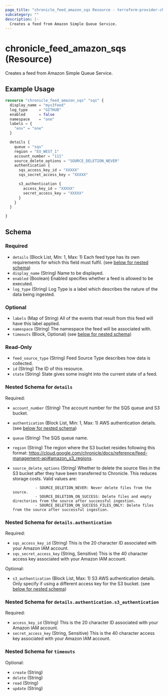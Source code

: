 ```yaml
---
page_title: "chronicle_feed_amazon_sqs Resource - terraform-provider-chronicle"
subcategory: ""
description: |-
  Creates a feed from Amazon Simple Queue Service.
---
```


# chronicle_feed_amazon_sqs (Resource)

Creates a feed from Amazon Simple Queue Service.

## Example Usage

```terraform
resource "chronicle_feed_amazon_sqs" "sqs" {
  display_name = "mys3feed"
  log_type     = "GITHUB"
  enabled      = false
  namespace    = "one"
  labels = {
    "env" = "one"
  }

  details {
    queue = "sqs"
    region = "EU_WEST_1"
    account_number = "111"
    source_delete_options = "SOURCE_DELETION_NEVER"
    authentication {
      sqs_access_key_id = "XXXXX"	
      sqs_secret_access_key = "XXXXX"

      s3_authentication {
        access_key_id = "XXXXX"	
        secret_access_key = "XXXXX"
      }
    }
  }

}
```

<!-- schema generated by tfplugindocs -->
## Schema

### Required

- `details` (Block List, Min: 1, Max: 1) Each feed type has its own requirements for which this field must fulfil. (see [below for nested schema](#nestedblock--details))
- `display_name` (String) Name to be displayed.
- `enabled` (Boolean) Enabled specifies whether a feed is allowed to be executed.
- `log_type` (String) Log Type is a label which describes the nature of the data being ingested.

### Optional

- `labels` (Map of String) All of the events that result from this feed will have this label applied.
- `namespace` (String) The namespace the feed will be associated with.
- `timeouts` (Block, Optional) (see [below for nested schema](#nestedblock--timeouts))

### Read-Only

- `feed_source_type` (String) Feed Source Type describes how data is collected.
- `id` (String) The ID of this resource.
- `state` (String) State gives some insight into the current state of a feed.

<a id="nestedblock--details"></a>
### Nested Schema for `details`

Required:

- `account_number` (String) The account number for the SQS queue and S3 bucket.
- `authentication` (Block List, Min: 1, Max: 1) AWS authentication details. (see [below for nested schema](#nestedblock--details--authentication))
- `queue` (String) The SQS queue name.
- `region` (String) The region where the S3 bucket resides following this format: https://cloud.google.com/chronicle/docs/reference/feed-management-api#amazon_s3_regions.
- `source_delete_options` (String) Whether to delete the source files in the S3 bucket after they have been transferred to Chronicle. This reduces storage costs. Valid values are:

				- SOURCE_DELETION_NEVER: Never delete files from the source.
				- SOURCE_DELETION_ON_SUCCESS: Delete files and empty directories from the source after successful ingestion.
				- SOURCE_DELETION_ON_SUCCESS_FILES_ONLY: Delete files from the source after successful ingestion.

<a id="nestedblock--details--authentication"></a>
### Nested Schema for `details.authentication`

Required:

- `sqs_access_key_id` (String) This is the 20 character ID associated with your Amazon IAM account.
- `sqs_secret_access_key` (String, Sensitive) This is the 40 character access key associated with your Amazon IAM account.

Optional:

- `s3_authentication` (Block List, Max: 1) S3 AWS authentication details. Only specify if using a different access key for the S3 bucket. (see [below for nested schema](#nestedblock--details--authentication--s3_authentication))

<a id="nestedblock--details--authentication--s3_authentication"></a>
### Nested Schema for `details.authentication.s3_authentication`

Required:

- `access_key_id` (String) This is the 20 character ID associated with your Amazon IAM account.
- `secret_access_key` (String, Sensitive) This is the 40 character access key associated with your Amazon IAM account.




<a id="nestedblock--timeouts"></a>
### Nested Schema for `timeouts`

Optional:

- `create` (String)
- `delete` (String)
- `read` (String)
- `update` (String)
